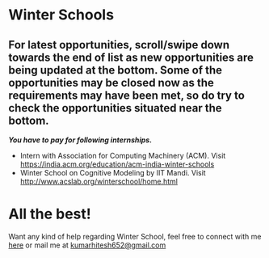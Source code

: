 # Winter Schools

## For latest opportunities, scroll/swipe down towards the end of list as new opportunities are being updated at the bottom. Some of the opportunities may be closed now as the requirements may have been met, so do try to check the opportunities situated near the bottom.

***You have to pay for following internships.***

- Intern with Association for Computing Machinery (ACM). Visit https://india.acm.org/education/acm-india-winter-schools
- Winter School on Cognitive Modeling by IIT Mandi. Visit http://www.acslab.org/winterschool/home.html
# All the best!

Want any kind of help regarding Winter School, feel free to connect with me [here](https://www.linkedin.com/in/hitesh-kumar-a03a2b16b/) or mail me at kumarhitesh652@gmail.com
